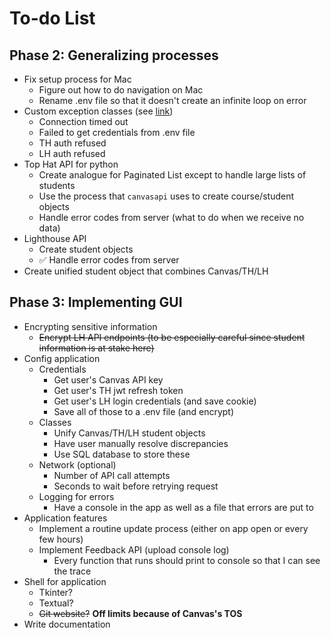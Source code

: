 
To-do List
==========

Phase 2: Generalizing processes
-------------------------------

* Fix setup process for Mac
  * Figure out how to do navigation on Mac
  * Rename .env file so that it doesn't create an infinite loop on error
* Custom exception classes (see [link](https://stackoverflow.com/questions/9054820/python-requests-exception-handling))
  * Connection timed out
  * Failed to get credentials from .env file
  * TH auth refused
  * LH auth refused
* Top Hat API for python
  * Create analogue for Paginated List except to handle large lists of students
  * Use the process that `canvasapi` uses to create course/student objects
  * Handle error codes from server (what to do when we receive no data)
* Lighthouse API
  * Create student objects
  * ✅ Handle error codes from server
* Create unified student object that combines Canvas/TH/LH

Phase 3: Implementing GUI
-------------------------

* Encrypting sensitive information
  * ~~Encrypt LH API endpoints (to be especially careful since student information is at stake here)~~
* Config application
  * Credentials
    * Get user's Canvas API key
    * Get user's TH jwt refresh token
    * Get user's LH login credentials (and save cookie)
    * Save all of those to a .env file (and encrypt)
  * Classes
    * Unify Canvas/TH/LH student objects
    * Have user manually resolve discrepancies
    * Use SQL database to store these
  * Network (optional)
    * Number of API call attempts
    * Seconds to wait before retrying request
  * Logging for errors
    * Have a console in the app as well as a file that errors are put to
* Application features
  * Implement a routine update process (either on app open or every few hours)
  * Implement Feedback API (upload console log)
    * Every function that runs should print to console so that I can see the trace
* Shell for application
  * Tkinter?
  * Textual?
  * ~~Git website?~~ **Off limits because of Canvas's TOS**
* Write documentation
